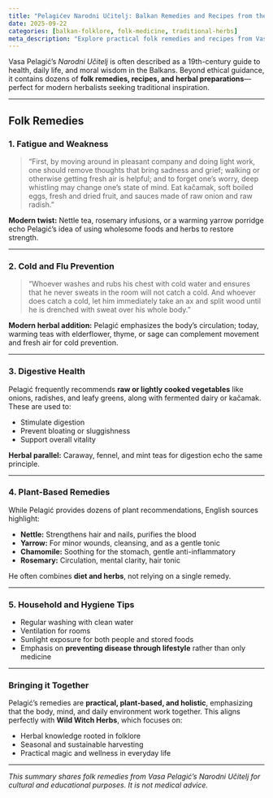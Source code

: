 ```yaml
---
title: "Pelagićev Narodni Učitelj: Balkan Remedies and Recipes from the People’s Teacher"
date: 2025-09-22
categories: [balkan-folklore, folk-medicine, traditional-herbs]
meta_description: "Explore practical folk remedies and recipes from Vasa Pelagić’s Narodni Učitelj, with herbs, teas, and wellness advice inspired by 19th-century Balkan traditions."
---
```


Vasa Pelagić’s *Narodni Učitelj* is often described as a 19th-century guide to health, daily life, and moral wisdom in the Balkans. Beyond ethical guidance, it contains dozens of **folk remedies, recipes, and herbal preparations**—perfect for modern herbalists seeking traditional inspiration.

---

## Folk Remedies

### 1. Fatigue and Weakness
> “First, by moving around in pleasant company and doing light work, one should remove thoughts that bring sadness and grief; walking or otherwise getting fresh air is helpful; and to forget one’s worry, deep whistling may change one’s state of mind. Eat kačamak, soft boiled eggs, fresh and dried fruit, and sauces made of raw onion and raw radish.”

**Modern twist:** Nettle tea, rosemary infusions, or a warming yarrow porridge echo Pelagić’s idea of using wholesome foods and herbs to restore strength.

---

### 2. Cold and Flu Prevention
> “Whoever washes and rubs his chest with cold water and ensures that he never sweats in the room will not catch a cold. And whoever does catch a cold, let him immediately take an ax and split wood until he is drenched with sweat over his whole body.”

**Modern herbal addition:** Pelagić emphasizes the body’s circulation; today, warming teas with elderflower, thyme, or sage can complement movement and fresh air for cold prevention.

---

### 3. Digestive Health
Pelagić frequently recommends **raw or lightly cooked vegetables** like onions, radishes, and leafy greens, along with fermented dairy or kačamak. These are used to:

* Stimulate digestion
* Prevent bloating or sluggishness
* Support overall vitality

**Herbal parallel:** Caraway, fennel, and mint teas for digestion echo the same principle.

---

### 4. Plant-Based Remedies
While Pelagić provides dozens of plant recommendations, English sources highlight:

* **Nettle:** Strengthens hair and nails, purifies the blood  
* **Yarrow:** For minor wounds, cleansing, and as a gentle tonic  
* **Chamomile:** Soothing for the stomach, gentle anti-inflammatory  
* **Rosemary:** Circulation, mental clarity, hair tonic  

He often combines **diet and herbs**, not relying on a single remedy.

---

### 5. Household and Hygiene Tips
* Regular washing with clean water  
* Ventilation for rooms  
* Sunlight exposure for both people and stored foods  
* Emphasis on **preventing disease through lifestyle** rather than only medicine

---

### Bringing it Together
Pelagić’s remedies are **practical, plant-based, and holistic**, emphasizing that the body, mind, and daily environment work together. This aligns perfectly with **Wild Witch Herbs**, which focuses on:

* Herbal knowledge rooted in folklore  
* Seasonal and sustainable harvesting  
* Practical magic and wellness in everyday life

---

*This summary shares folk remedies from Vasa Pelagić’s Narodni Učitelj for cultural and educational purposes. It is not medical advice.*
